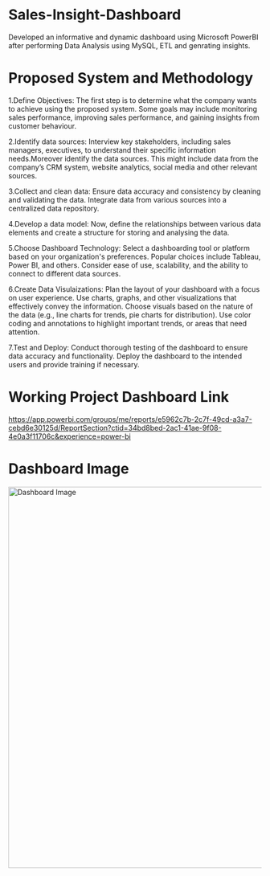 # Sales-Insight-Dashboard
Developed an informative and dynamic dashboard using Microsoft PowerBI after performing Data Analysis using MySQL, ETL and genrating insights.

# Proposed System and Methodology
1.Define Objectives:
The first step is to determine what the company wants to achieve using the proposed system. Some goals may include monitoring sales performance, improving sales performance, and gaining insights from customer behaviour. 

2.Identify data sources:
Interview key stakeholders, including sales managers, executives, to understand their specific information needs.Moreover identify the data sources. This might include data from the company’s CRM system, website analytics, social media and other relevant sources.

3.Collect and clean data:
Ensure data accuracy and consistency by cleaning and validating the data. Integrate data from various sources into a centralized data repository. 

4.Develop a data model:
Now, define the relationships between various data elements and create a structure for storing and analysing the data.

5.Choose Dashboard Technology:
Select a dashboarding tool or platform based on your organization's preferences. Popular choices include Tableau, Power BI, and others. Consider ease of use, scalability, and the ability to connect to different data sources.

6.Create Data Visulaizations:
Plan the layout of your dashboard with a focus on user experience. Use charts, graphs, and other visualizations that effectively convey the information. Choose visuals based on the nature of the data (e.g., line charts for trends, pie charts for distribution). Use color coding and annotations to highlight important trends, or areas that need attention.

7.Test and Deploy:
Conduct thorough testing of the dashboard to ensure data accuracy and functionality. Deploy the dashboard to the intended users and provide training if necessary.


# Working Project Dashboard Link

https://app.powerbi.com/groups/me/reports/e5962c7b-2c7f-49cd-a3a7-cebd6e30125d/ReportSection?ctid=34bd8bed-2ac1-41ae-9f08-4e0a3f11706c&experience=power-bi


# Dashboard Image



<img width="759" alt="Dashboard Image" src="https://github.com/amishaa21/Sales-Insight-Dashboard/assets/91837314/146439b1-1753-42d2-a6e0-c8d93023c78f">

